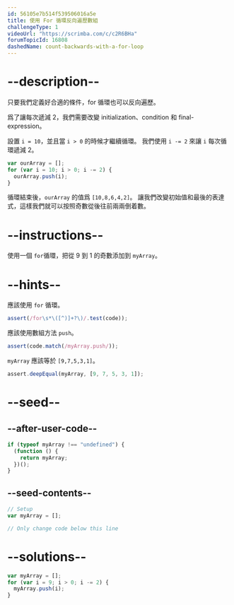 ```yaml
---
id: 56105e7b514f539506016a5e
title: 使用 For 循環反向遍歷數組
challengeType: 1
videoUrl: "https://scrimba.com/c/c2R6BHa"
forumTopicId: 16808
dashedName: count-backwards-with-a-for-loop
---
```


# --description--

只要我們定義好合適的條件，for 循環也可以反向遍歷。

爲了讓每次遞減 2，我們需要改變 initialization、condition 和 final-expression。

設置 `i = 10`，並且當 `i > 0` 的時候才繼續循環。 我們使用 `i -= 2` 來讓 `i` 每次循環遞減 2。

```js
var ourArray = [];
for (var i = 10; i > 0; i -= 2) {
  ourArray.push(i);
}
```

循環結束後，`ourArray` 的值爲 `[10,8,6,4,2]`。 讓我們改變初始值和最後的表達式，這樣我們就可以按照奇數從後往前兩兩倒着數。

# --instructions--

使用一個 `for`循環，把從 9 到 1 的奇數添加到 `myArray`。

# --hints--

應該使用 `for` 循環。

```js
assert(/for\s*\([^)]+?\)/.test(code));
```

應該使用數組方法 `push`。

```js
assert(code.match(/myArray.push/));
```

`myArray` 應該等於 `[9,7,5,3,1]`。

```js
assert.deepEqual(myArray, [9, 7, 5, 3, 1]);
```

# --seed--

## --after-user-code--

```js
if (typeof myArray !== "undefined") {
  (function () {
    return myArray;
  })();
}
```

## --seed-contents--

```js
// Setup
var myArray = [];

// Only change code below this line
```

# --solutions--

```js
var myArray = [];
for (var i = 9; i > 0; i -= 2) {
  myArray.push(i);
}
```
